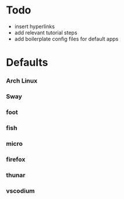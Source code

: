 # Todo
- insert hyperlinks
- add relevant tutorial steps
- add boilerplate config files for default apps
# Defaults
### Arch Linux
### Sway
### foot
### fish
### micro
### firefox
### thunar
### vscodium
